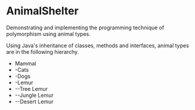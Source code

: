 # AnimalShelter
Demonstrating and implementing the programming technique of polymorphism using animal types.

Using Java's inheritance of classes, methods and interfaces, animal types are in the following hierarchy.

* Mammal
* -Cats
* -Dogs
* -Lemur
* --Tree Lemur
* --Jungle Lemur
* --Desert Lemur
